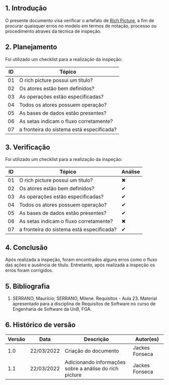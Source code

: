 ## 1. Introdução

O presente documento visa verificar o artefato de [Rich Picture](../../../pre-rastreabilidade/rich_picture.md), a fim de  procurar quaisquer erros no modelo em termos de notação, processo ou procedimento atraves da técnica de inspeção.

## 2. Planejamento

Foi utilizado um checklist para a realização da inspeção:

| ID  | Tópico                                    |
| --- | ----------------------------------------- |
| 01  | O rich picture possui um título?          |
| 02  | Os atores estão bem definidos?            |
| 03  | As operações estão especificadas?         |
| 04  | Todos os atores possuem operação?         |
| 05  | As bases de dados estão presentes?        |
| 06  | As setas indicam o fluxo corretamente?    |
| 07  | a fronteira do sistema está específicada? |

## 3. Verificação

Foi utilizado um checklist para a realização da inspeção:

| ID  | Tópico                                    | Análise |
| --- | ----------------------------------------- | ------- |
| 01  | O rich picture possui um título?          | ✖       |
| 02  | Os atores estão bem definidos?            | ✔       |
| 03  | As operações estão especificadas?         | ✔       |
| 04  | Todos os atores possuem operação?         | ✔       |
| 05  | As bases de dados estão presentes?        | ✔       |
| 06  | As setas indicam o fluxo corretamente?    | ✖       |
| 07  | a fronteira do sistema está específicada? | ✔       |

## 4. Conclusão

Após realizada a inspeção, foram encontrados alguns erros como o fluxo das ações e ausência de título. Entretanto, após realizada a inspeção os erros foram corrigidos.

## 5. Bibliografia

1. SERRANO, Maurício; SERRANO, Milene. Requisitos - Aula 23. Material apresentado para a disciplina de Requisitos de Software no curso de Engenharia de Software da UnB, FGA.

## 6. Histórico de versão

| Versão | Data       | Descrição                                               | Autor(es)      |
| ------ | ---------- | ------------------------------------------------------- | -------------- |
| 1.0    | 22/03/2022 | Criação do documento                                    | Jackes Fonseca |
| 1.1    | 22/03/2022 | Adicionando informações sobre a análise do rich picture | Jackes Fonseca |
